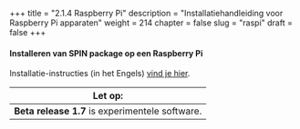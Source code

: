 +++
title = "2.1.4 Raspberry Pi"
description = "Installatiehandleiding voor Raspberry Pi apparaten"
weight = 214
chapter = false
slug = "raspi"
draft = false
+++

#### Installeren van SPIN package op een Raspberry Pi

Installatie-instructies (in het Engels) [vind je hier](https://valibox.sidnlabs.nl/pages/download.html#Raspberry%20Pi). 

| <i class="fa fa-exclamation-triangle"></i> Let op: |
| :-----: |
| **Beta release 1.7** is experimentele software.
